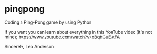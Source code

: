 # pingpong
Coding a Ping-Pong game by using Python

If you want you can learn about everything in this YouTube video (it's not mine); 
https://www.youtube.com/watch?v=oBqhGuE3tFA

Sincerely,
Leo Anderson

